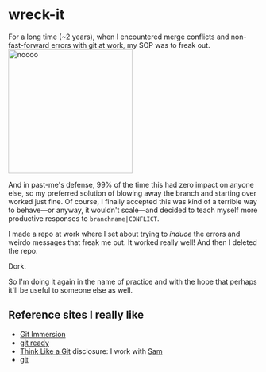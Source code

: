 wreck-it
========

For a long time (~2 years), when I encountered merge conflicts and non-fast-forward errors with git at work, my SOP was to freak out.
<img src="http://31.media.tumblr.com/8f7dd48d0dc4b3003a0e2b866ccd84f8/tumblr_mk66o4f5Aw1r1thdeo1_500.gif" width="250" border="0" alt="noooo" />

And in past-me's defense, 99% of the time this had zero impact on anyone else, so my preferred solution of blowing away the branch and starting over worked just fine. Of course, I finally accepted this was kind of a terrible way to behave—or anyway, it wouldn't scale—and decided to teach myself more productive responses to  `branchname|CONFLICT`. 

I made a repo at work where I set about trying to _induce_ the errors and weirdo messages that freak me out. It worked really well! And then I deleted the repo. 

Dork. 

So I'm doing it again in the name of practice and with the hope that perhaps it'll be useful to someone else as well. 

## Reference sites I really like

* [Git Immersion](http://gitimmersion.com)
* [git ready](http://gitready.com/)
* [Think Like a Git](http://think-like-a-git.net/) disclosure: I work with [Sam](http://twitter.com/geeksam)
* [git](http://git-scm.com)